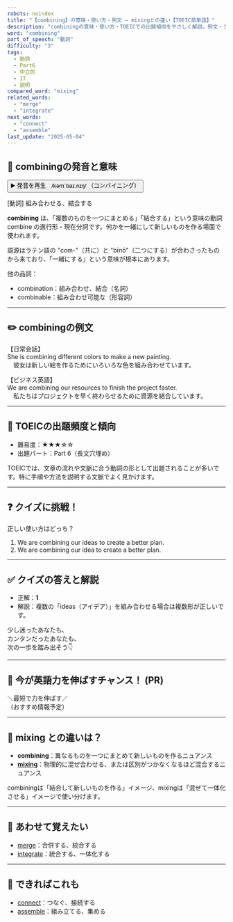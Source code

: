 ```yaml
---
robots: noindex
title: "【combining】の意味・使い方・例文 ― mixingとの違い【TOEIC英単語】"
description: "combiningの意味・使い方・TOEICでの出題傾向をやさしく解説。例文・クイズ付きでmixingとの違いもわかりやすく学べます。"
word: "combining"
part_of_speech: "動詞"
difficulty: "3"
tags:
  - 動詞
  - Part6
  - 中立的
  - IT
  - 説明
compared_word: "mixing"
related_words:
  - "merge"
  - "integrate"
next_words:
  - "connect"
  - "assemble"
last_update: "2025-05-04"
---
```


## 🔰 combiningの発音と意味

<button class="play-audio" onclick="playTTS('combining')">
  <span class="play-audio-main">
    ▶️ 発音を再生　/kəmˈbaɪ.nɪŋ/
  </span>
  <span class="play-audio-sub">
    （コンバイニング）
  </span>
</button>

[動詞] 組み合わせる、結合する

**combining** は、「複数のものを一つにまとめる」「結合する」という意味の動詞 combine の進行形・現在分詞です。何かを一緒にして新しいものを作る場面で使われます。

語源はラテン語の "com-"（共に）と "bīnō"（二つにする）が合わさったものから来ており、「一緒にする」という意味が根本にあります。

他の品詞：  
- combination：組み合わせ、結合（名詞）
- combinable：組み合わせ可能な（形容詞）

---

## ✏️ combiningの例文

【日常会話】  
She is combining different colors to make a new painting.  
　彼女は新しい絵を作るためにいろいろな色を組み合わせています。

【ビジネス英語】  
We are combining our resources to finish the project faster.  
　私たちはプロジェクトを早く終わらせるために資源を結合しています。

---

## 🎯 TOEICの出題頻度と傾向

- 難易度：★★★☆☆
- 出題パート：Part 6（長文穴埋め）

TOEICでは、文章の流れや文脈に合う動詞の形として出題されることが多いです。特に手順や方法を説明する文脈でよく見かけます。

---

## ❓ クイズに挑戦！

正しい使い方はどっち？

1. We are combining our ideas to create a better plan.  
2. We are combining our idea to create a better plan.

---

## ✅ クイズの答えと解説

- 正解：**1**
- 解説：複数の「ideas（アイデア）」を組み合わせる場合は複数形が正しいです。

少し迷ったあなたも、  
カンタンだったあなたも、  
次の一歩を踏み出そう👇️

---

## 🚀 今が英語力を伸ばすチャンス！ (PR)

<div class="info-center">
＼最短で力を伸ばす／<br>  
（おすすめ情報予定）
</div>

---

## 🤔  mixing との違いは？

- **combining**：異なるものを一つにまとめて新しいものを作るニュアンス
- **[mixing](/word/mixing/)**：物理的に混ぜ合わせる、または区別がつかなくなるほど混合するニュアンス

combiningは「結合して新しいものを作る」イメージ、mixingは「混ぜて一体化させる」イメージで使い分けます。

---

## 🧩 あわせて覚えたい

- [merge](/word/merge/)：合併する、統合する
- [integrate](/word/integrate/)：統合する、一体化する

---

## 📖 できればこれも

- [connect](/word/connect/)：つなぐ、接続する
- [assemble](/word/assemble/)：組み立てる、集める

<!-- cvid: aid20_bid01 -->
